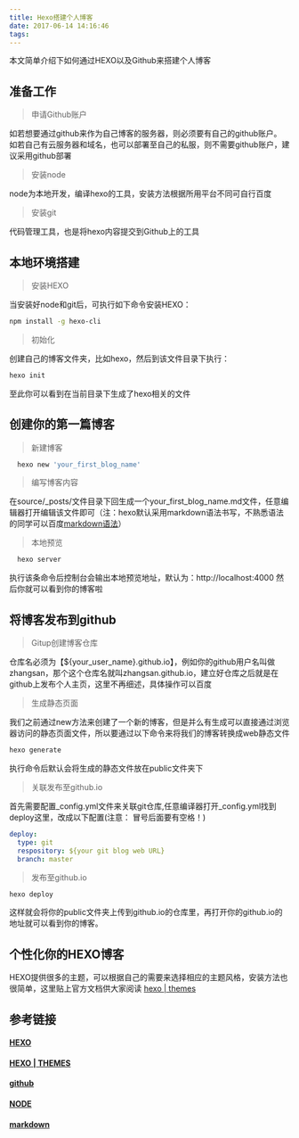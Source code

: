 ```yaml
---
title: Hexo搭建个人博客
date: 2017-06-14 14:16:46
tags:
---
```

本文简单介绍下如何通过HEXO以及Github来搭建个人博客

## 准备工作

> 申请Github账户

  如若想要通过github来作为自己博客的服务器，则必须要有自己的github账户。
  如若自己有云服务器和域名，也可以部署至自己的私服，则不需要github账户，建议采用github部署
> 安装node

  node为本地开发，编译hexo的工具，安装方法根据所用平台不同可自行百度
> 安装git

  代码管理工具，也是将hexo内容提交到Github上的工具

## 本地环境搭建

>安装HEXO

当安装好node和git后，可执行如下命令安装HEXO：
```bash
npm install -g hexo-cli
```
> 初始化

创建自己的博客文件夹，比如hexo，然后到该文件目录下执行：
```bash
hexo init
```
至此你可以看到在当前目录下生成了hexo相关的文件

## 创建你的第一篇博客

> 新建博客

```bash
  hexo new 'your_first_blog_name'
```

> 编写博客内容

在source/_posts/文件目录下回生成一个your_first_blog_name.md文件，任意编辑器打开编辑该文件即可（注：hexo默认采用markdown语法书写，不熟悉语法的同学可以百度[markdown语法](http://www.appinn.com/markdown/basic.html)）

> 本地预览

```bash
  hexo server
```
执行该条命令后控制台会输出本地预览地址，默认为：http://localhost:4000
然后你就可以看到你的博客啦

## 将博客发布到github

> Gitup创建博客仓库

仓库名必须为【${your_user_name}.github.io】，例如你的github用户名叫做zhangsan，那个这个仓库名就叫zhangsan.github.io，建立好仓库之后就是在github上发布个人主页，这里不再细述，具体操作可以百度

> 生成静态页面

我们之前通过new方法来创建了一个新的博客，但是并么有生成可以直接通过浏览器访问的静态页面文件，所以要通过以下命令来将我们的博客转换成web静态文件
```bash
hexo generate
```
执行命令后默认会将生成的静态文件放在public文件夹下

> 关联发布至github.io

首先需要配置_config.yml文件来关联git仓库,任意编译器打开_config.yml找到deploy这里，改成以下配置(注意： 冒号后面要有空格！)
```yml
deploy:
  type: git
  respository: ${your git blog web URL}
  branch: master
```

> 发布至github.io

```bash
hexo deploy
```
这样就会将你的public文件夹上传到github.io的仓库里，再打开你的github.io的地址就可以看到你的博客。

## 个性化你的HEXO博客
HEXO提供很多的主题，可以根据自己的需要来选择相应的主题风格，安装方法也很简单，这里贴上官方文档供大家阅读 [hexo | themes](https://hexo.io/themes/)

## 参考链接

#### [HEXO](https://hexo.io/)

#### [HEXO | THEMES](https://hexo.io/themes/)

#### [github](https://github.com/)

#### [NODE](http://nodejs.cn/)
#### [markdown](http://www.appinn.com/markdown/basic.html)
